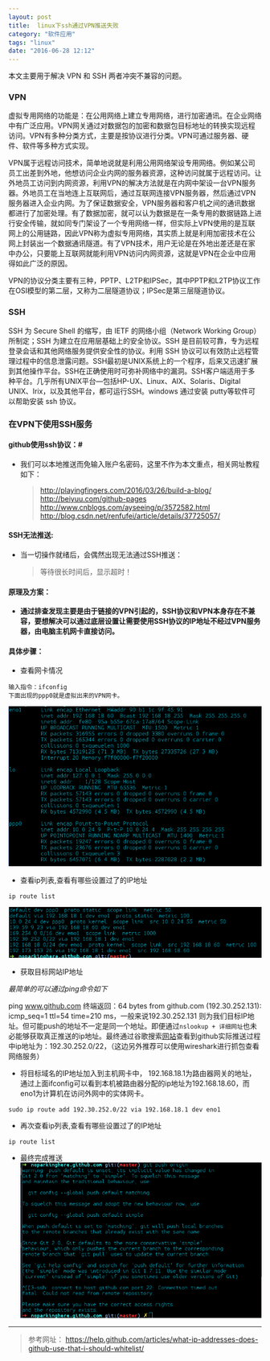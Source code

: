 ```yaml
---
layout: post
title:  linux下ssh通过VPN推送失败
category: "软件应用"
tags: "linux"
date: "2016-06-28 12:12"
---
```


本文主要用于解决 VPN 和 SSH 两者冲突不兼容的问题。


### VPN

虚拟专用网络的功能是：在公用网络上建立专用网络，进行加密通讯。在企业网络中有广泛应用。VPN网关通过对数据包的加密和数据包目标地址的转换实现远程访问。VPN有多种分类方式，主要是按协议进行分类。VPN可通过服务器、硬件、软件等多种方式实现。

VPN属于远程访问技术，简单地说就是利用公用网络架设专用网络。例如某公司员工出差到外地，他想访问企业内网的服务器资源，这种访问就属于远程访问。让外地员工访问到内网资源，利用VPN的解决方法就是在内网中架设一台VPN服务器。外地员工在当地连上互联网后，通过互联网连接VPN服务器，然后通过VPN服务器进入企业内网。为了保证数据安全，VPN服务器和客户机之间的通讯数据都进行了加密处理。有了数据加密，就可以认为数据是在一条专用的数据链路上进行安全传输，就如同专门架设了一个专用网络一样，但实际上VPN使用的是互联网上的公用链路，因此VPN称为虚拟专用网络，其实质上就是利用加密技术在公网上封装出一个数据通讯隧道。有了VPN技术，用户无论是在外地出差还是在家中办公，只要能上互联网就能利用VPN访问内网资源，这就是VPN在企业中应用得如此广泛的原因。

VPN的协议分类主要有三种，PPTP、L2TP和IPSec，其中PPTP和L2TP协议工作在OSI模型的第二层，又称为二层隧道协议；IPSec是第三层隧道协议。

### SSH

SSH 为 Secure Shell 的缩写，由 IETF 的网络小组（Network Working Group）所制定；SSH 为建立在应用层基础上的安全协议。SSH 是目前较可靠，专为远程登录会话和其他网络服务提供安全性的协议。利用 SSH 协议可以有效防止远程管理过程中的信息泄露问题。SSH最初是UNIX系统上的一个程序，后来又迅速扩展到其他操作平台。SSH在正确使用时可弥补网络中的漏洞。SSH客户端适用于多种平台。几乎所有UNIX平台—包括HP-UX、Linux、AIX、Solaris、Digital UNIX、Irix，以及其他平台，都可运行SSH。windows 通过安装 putty等软件可以帮助安装 ssh 协议。

<!-- more -->

### 在VPN下使用SSH服务

#### github使用ssh协议：#

- 我们可以本地推送而免输入账户名密码，这里不作为本文重点，相关网址教程如下：

  > http://playingfingers.com/2016/03/26/build-a-blog/
  > http://beiyuu.com/github-pages
  > http://www.cnblogs.com/ayseeing/p/3572582.html
  > http://blog.csdn.net/renfufei/article/details/37725057/


#### SSH无法推送: #

- 当一切操作就绪后，会偶然出现无法通过SSH推送：

  > 等待很长时间后，显示超时！

#### 原理及方案： #

- **通过排查发现主要是由于链接的VPN引起的，SSH协议和VPN本身存在不兼容，要想解决可以通过底层设置让需要使用SSH协议的IP地址不经过VPN服务器，由电脑主机网卡直接访问。**


#### 具体步骤：  #

- 查看网卡情况

```
输入指令：ifconfig
下面出现的ppp0就是虚拟出来的VPN网卡。
```
![](https://raw.githubusercontent.com/noparkinghere/noparkinghere.github.io/master/img/2016-06-28-linux下ssh通过VPN推送失败/2016-06-23-remarkable-install.png)



- 查看ip列表,查看有哪些设置过了的IP地址

```
ip route list
```
![](https://raw.githubusercontent.com/noparkinghere/noparkinghere.github.io/master/img/2016-06-28-linux下ssh通过VPN推送失败/DeepinScrot-3457.png)


- 获取目标网站IP地址

*最简单的可以通过ping命令如下*

ping www.github.com 终端返回：64 bytes from github.com (192.30.252.131): icmp_seq=1 ttl=54 time=210 ms，一般来说192.30.252.131 则为我们目标IP地址。但可能push的地址不一定是同一个地址。即便通过`nslookup + 详细网址`也未必能够获取真正推送的ip地址。最终通过谷歌搜索[网站](https://help.github.com/articles/what-ip-addresses-does-github-use-that-i-should-whitelist/)查看到github实际推送过程中ip地址为：192.30.252.0/22，（这边另外推荐可以使用wireshark进行抓包查看网络服务）

- 将目标域名的IP地址加入到主机网卡中， 192.168.18.1为路由器网关的地址，通过上面ifconfig可以看到本机被路由器分配的ip地址为192.168.18.60，而eno1为计算机在访问外网中的实体网卡。


```
sudo ip route add 192.30.252.0/22 via 192.168.18.1 dev eno1
```

- 再次查看ip列表,查看有哪些设置过了的IP地址

```
ip route list
```

- 最终完成推送
![](https://raw.githubusercontent.com/noparkinghere/noparkinghere.github.io/master/img/2016-06-28-linux下ssh通过VPN推送失败/DeepinScrot-3044.png)



***

> 参考网址：
> https://help.github.com/articles/what-ip-addresses-does-github-use-that-i-should-whitelist/
